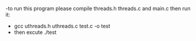 -to run this program please compile threads.h threads.c and main.c then run it:
- gcc uthreads.h uthreads.c test.c -o test
- then excute ./test
